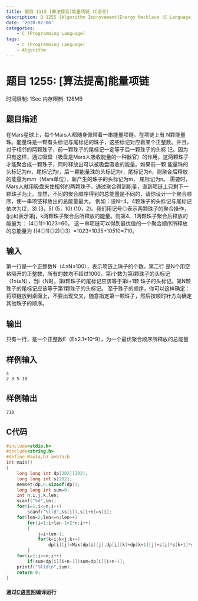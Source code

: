 ```yaml
---
title: 题目 1115 [算法提高]能量项链 (C语言)
description: Q 1255 [Algorithm Improvement]Energy Necklace (C Language)
date: '2020-02-06'
categories:
    - C (Programming Language)
tags:
    - C (Programming Language)
    - Algorithm
---
```


# 题目 1255: \[算法提高\]能量项链
时间限制: 1Sec 内存限制: 128MB
## 题目描述
在Mars星球上，每个Mars人都随身佩带着一串能量项链。在项链上有 N颗能量珠。能量珠是一颗有头标记与尾标记的珠子，这些标记对应着某个正整数。并且，对于相邻的两颗珠子，前一颗珠子的尾标记一定等于后一颗珠子的头标 记。因为只有这样，通过吸盘（吸盘是Mars人吸收能量的一种器官）的作用，这两颗珠子才能聚合成一颗珠子，同时释放出可以被吸盘吸收的能量。如果前一颗 能量珠的头标记为m，尾标记为r，后一颗能量珠的头标记为r，尾标记为n，则聚合后释放的能量为m*r*n（Mars单位），新产生的珠子的头标记为m， 尾标记为n。
需要时，Mars人就用吸盘夹住相邻的两颗珠子，通过聚合得到能量，直到项链上只剩下一颗珠子为止。显然，不同的聚合顺序得到的总能量是不同的，请你设计一个聚合顺序，使一串项链释放出的总能量最大。
例如：设N=4，4颗珠子的头标记与尾标记依次为(2，3) (3，5) (5，10) (10，2)。我们用记号◎表示两颗珠子的聚合操作，(j◎k)表示第j，k两颗珠子聚合后所释放的能量。则第4、1两颗珠子聚合后释放的能量为：
(4◎1)=10*2*3=60。
这一串项链可以得到最优值的一个聚合顺序所释放的总能量为
((4◎1)◎2)◎3）=10*2*3+10*3*5+10*5*10=710。
## 输入
第一行是一个正整数N（4≤N≤100），表示项链上珠子的个数。第二行 是N个用空格隔开的正整数，所有的数均不超过1000。第i个数为第i颗珠子的头标记（1≤i≤N），当i〈N时，第i颗珠子的尾标记应该等于第i+1颗 珠子的头标记。第N颗珠子的尾标记应该等于第1颗珠子的头标记。
至于珠子的顺序，你可以这样确定：将项链放到桌面上，不要出现交叉，随意指定第一颗珠子，然后按顺时针方向确定其他珠子的顺序。
## 输出
只有一行，是一个正整数E（E≤2.1*10^9），为一个最优聚合顺序所释放的总能量
## 样例输入
```
4
2 3 5 10
```
## 样例输出
```
710
```
## C代码
```c
#include<stdio.h>
#include<string.h>
#define Max(a,b) a>b?a:b
int main()
{
	long long int dp[202][202];
	long long int s[202];
	memset(dp,0,sizeof(dp));
	long long int sum=0;
	int n,i,j,k,len;
	scanf("%d",&n);
	for(i=1;i<=n;i++)
        scanf("%lld",&s[i]),s[i+n]=s[i];
    for(len=2;len<=n;len++)
        for(i=1;i+len-1<2*n;i++)
        {
            j=i+len-1;
      	    for(k=i;k<j;k++)
      	        dp[i][j]=Max(dp[i][j],dp[i][k]+dp[k+1][j]+s[i]*s[k+1]*s[j+1]);
        }
	for(i=1;i<=n;i++)
	    if(sum<dp[i][i+n-1])sum=dp[i][i+n-1];
	printf("%lld\n",sum);
	return 0;
}
```
#### 通过[C语言网](https://www.dotcpp.com/)编译运行